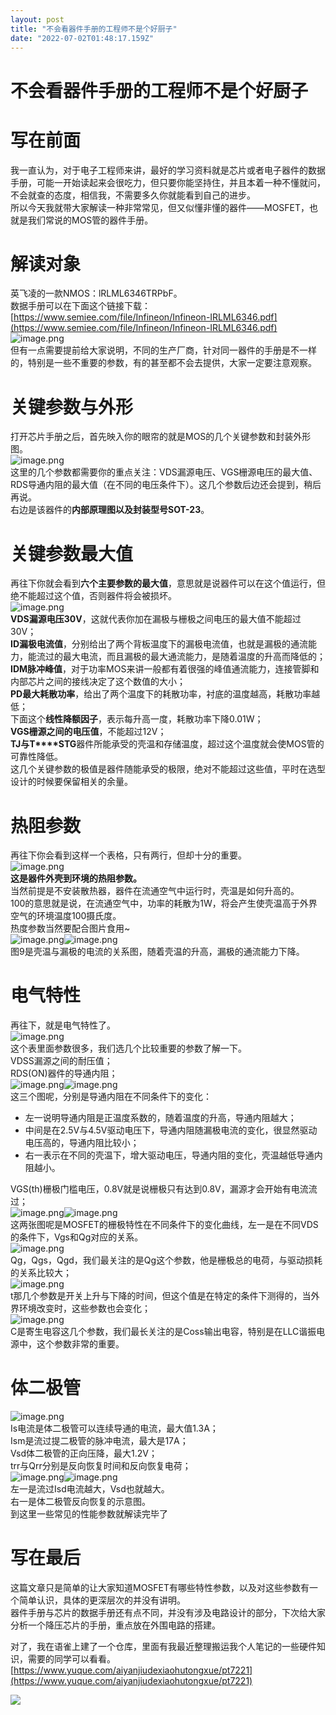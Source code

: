 ```yaml
---
layout: post
title: "不会看器件手册的工程师不是个好厨子"
date: "2022-07-02T01:48:17.159Z"
---
```

不会看器件手册的工程师不是个好厨子
=================

写在前面
====

我一直认为，对于电子工程师来讲，最好的学习资料就是芯片或者电子器件的数据手册，可能一开始读起来会很吃力，但只要你能坚持住，并且本着一种不懂就问，不会就查的态度，相信我，不需要多久你就能看到自己的进步。  
所以今天我就带大家解读一种非常常见，但又似懂非懂的器件——MOSFET，也就是我们常说的MOS管的器件手册。

解读对象
====

英飞凌的一款NMOS：lRLML6346TRPbF。  
数据手册可以在下面这个链接下载：[https://www.semiee.com/file/Infineon/Infineon-IRLML6346.pdf](https://www.semiee.com/file/Infineon/Infineon-IRLML6346.pdf)  
![image.png](https://cdn.nlark.com/yuque/0/2022/png/29409159/1656642235428-3f01b2b2-b320-4c1d-8a79-7b421028e424.png#clientId=u4df09f80-82ba-4&crop=0&crop=0&crop=1&crop=1&from=paste&height=184&id=u62d7b196&margin=%5Bobject%20Object%5D&name=image.png&originHeight=184&originWidth=995&originalType=binary&ratio=1&rotation=0&showTitle=false&size=19693&status=done&style=none&taskId=ud0b51acd-ec18-4f60-8b0b-e3400048f98&title=&width=995)  
但有一点需要提前给大家说明，不同的生产厂商，针对同一器件的手册是不一样的，特别是一些不重要的参数，有的甚至都不会去提供，大家一定要注意观察。

关键参数与外形
=======

打开芯片手册之后，首先映入你的眼帘的就是MOS的几个关键参数和封装外形图。  
![image.png](https://cdn.nlark.com/yuque/0/2022/png/29409159/1656642817085-ef843b0f-ff65-4040-b95b-ff54f146a5c8.png#clientId=u4df09f80-82ba-4&crop=0&crop=0&crop=1&crop=1&from=paste&height=223&id=u08d99a1d&margin=%5Bobject%20Object%5D&name=image.png&originHeight=357&originWidth=900&originalType=binary&ratio=1&rotation=0&showTitle=false&size=93475&status=done&style=none&taskId=uf697019c-ede7-4582-a9dd-697facf1680&title=&width=562)  
这里的几个参数都需要你的重点关注：VDS漏源电压、VGS栅源电压的最大值、RDS导通内阻的最大值（在不同的电压条件下）。这几个参数后边还会提到，稍后再说。  
右边是该器件的**内部原理图以及封装型号SOT-23**。

关键参数最大值
=======

再往下你就会看到**六个主要参数的最大值**，意思就是说器件可以在这个值运行，但绝不能超过这个值，否则器件将会被损坏。  
![image.png](https://cdn.nlark.com/yuque/0/2022/png/29409159/1656643534997-4bb42395-e925-46e3-ae26-096aada19ace.png#clientId=u4df09f80-82ba-4&crop=0&crop=0&crop=1&crop=1&from=paste&height=290&id=ud95e90f3&margin=%5Bobject%20Object%5D&name=image.png&originHeight=290&originWidth=882&originalType=binary&ratio=1&rotation=0&showTitle=false&size=73996&status=done&style=none&taskId=u49ca43e8-0ca0-40d5-8a74-1ffde8d779c&title=&width=882)  
**V****DS****漏源电压30V**，这就代表你加在漏极与栅极之间电压的最大值不能超过30V；  
**I****D****漏极电流值**，分别给出了两个背板温度下的漏极电流值，也就是漏极的通流能力，能流过的最大电流，而且漏极的最大通流能力，是随着温度的升高而降低的；  
**I****DM****脉冲峰值**，对于功率MOS来讲一般都有着很强的峰值通流能力，连接管脚和内部芯片之间的接线决定了这个数值的大小；  
**P****D****最大耗散功率**，给出了两个温度下的耗散功率，衬底的温度越高，耗散功率越低；  
下面这个**线性降额因子**，表示每升高一度，耗散功率下降0.01W；  
**V****GS****栅源之间的电压值**，不能超过12V；  
**T****J****与T\*\*\*\*STG**器件所能承受的壳温和存储温度，超过这个温度就会使MOS管的可靠性降低。  
这几个关键参数的极值是器件随能承受的极限，绝对不能超过这些值，平时在选型设计的时候要保留相关的余量。

热阻参数
====

再往下你会看到这样一个表格，只有两行，但却十分的重要。  
![image.png](https://cdn.nlark.com/yuque/0/2022/png/29409159/1656644539893-189de24c-66c4-4f17-829c-6739dd4cfb06.png#clientId=u4df09f80-82ba-4&crop=0&crop=0&crop=1&crop=1&from=paste&height=108&id=uff806b0d&margin=%5Bobject%20Object%5D&name=image.png&originHeight=108&originWidth=860&originalType=binary&ratio=1&rotation=0&showTitle=false&size=24892&status=done&style=none&taskId=u2e8c2f2a-e7e2-4430-8a34-23c8191029d&title=&width=860)  
**这是器件外壳到环境的热阻参数。**  
当然前提是不安装散热器，器件在流通空气中运行时，壳温是如何升高的。  
100的意思就是说，在流通空气中，功率的耗散为1W，将会产生使壳温高于外界空气的环境温度100摄氏度。  
热度参数当然要配合图片食用~  
![image.png](https://cdn.nlark.com/yuque/0/2022/png/29409159/1656644920114-634897cb-7693-4df7-9715-d5318f930b3a.png#clientId=u4df09f80-82ba-4&crop=0&crop=0&crop=1&crop=1&from=paste&height=279&id=ub6a24967&margin=%5Bobject%20Object%5D&name=image.png&originHeight=486&originWidth=448&originalType=binary&ratio=1&rotation=0&showTitle=false&size=33843&status=done&style=none&taskId=u52545143-debd-493f-8f91-594325c25d7&title=&width=257)![image.png](https://cdn.nlark.com/yuque/0/2022/png/29409159/1656644932224-94da7640-4aa7-4bb3-a396-2f6a85c959c6.png#clientId=u4df09f80-82ba-4&crop=0&crop=0&crop=1&crop=1&from=paste&height=234&id=u9ad17878&margin=%5Bobject%20Object%5D&name=image.png&originHeight=472&originWidth=919&originalType=binary&ratio=1&rotation=0&showTitle=false&size=116237&status=done&style=none&taskId=u6c84465b-d1b9-42f9-befc-cafc74811f4&title=&width=455)  
图9是壳温与漏极的电流的关系图，随着壳温的升高，漏极的通流能力下降。

电气特性
====

再往下，就是电气特性了。  
![image.png](https://cdn.nlark.com/yuque/0/2022/png/29409159/1656670078485-47055f68-007c-420c-ab65-6c98545d17bd.png#clientId=ude3eec65-2e8a-4&crop=0&crop=0&crop=1&crop=1&from=paste&height=471&id=u9f7a8e6b&margin=%5Bobject%20Object%5D&name=image.png&originHeight=589&originWidth=870&originalType=binary&ratio=1&rotation=0&showTitle=false&size=186590&status=done&style=none&taskId=u7696e5a4-5004-477f-b4e6-a29c611fa2a&title=&width=696)  
这个表里面参数很多，我们选几个比较重要的参数了解一下。  
VDSS漏源之间的耐压值；  
RDS(ON)器件的导通内阻；  
![image.png](https://cdn.nlark.com/yuque/0/2022/png/29409159/1656670749691-391c7385-9c79-4fc5-85b2-b36fe5ed5424.png#clientId=ude3eec65-2e8a-4&crop=0&crop=0&crop=1&crop=1&from=paste&height=209&id=u1e4286d2&margin=%5Bobject%20Object%5D&name=image.png&originHeight=523&originWidth=566&originalType=binary&ratio=1&rotation=0&showTitle=false&size=49456&status=done&style=none&taskId=u7a39ad70-3ee9-4204-8486-991c39aa6a0&title=&width=225.8000030517578)![image.png](https://cdn.nlark.com/yuque/0/2022/png/29409159/1656670784022-a54dabb8-9a53-4bab-807e-3388d5221089.png#clientId=ude3eec65-2e8a-4&crop=0&crop=0&crop=1&crop=1&from=paste&height=226&id=u2e6729d1&margin=%5Bobject%20Object%5D&name=image.png&originHeight=522&originWidth=1097&originalType=binary&ratio=1&rotation=0&showTitle=false&size=98180&status=done&style=none&taskId=u76dc67af-5fdf-41e8-9b2a-15e3a3afbea&title=&width=474)  
这三个图呢，分别是导通内阻在不同条件下的变化：

*   左一说明导通内阻是正温度系数的，随着温度的升高，导通内阻越大；
*   中间是在2.5V与4.5V驱动电压下，导通内阻随漏极电流的变化，很显然驱动电压高的，导通内阻比较小；
*   右一表示在不同的壳温下，增大驱动电压，导通内阻的变化，壳温越低导通内阻越小。

VGS(th)栅极门槛电压，0.8V就是说栅极只有达到0.8V，漏源才会开始有电流流过；  
![image.png](https://cdn.nlark.com/yuque/0/2022/png/29409159/1656671298742-17dc8dfd-19b4-4bf9-8277-60990cf1bdf8.png#clientId=ude3eec65-2e8a-4&crop=0&crop=0&crop=1&crop=1&from=paste&height=312&id=u6f142b16&margin=%5Bobject%20Object%5D&name=image.png&originHeight=509&originWidth=557&originalType=binary&ratio=1&rotation=0&showTitle=false&size=64961&status=done&style=none&taskId=u531fea63-a03a-4991-813e-272fa2b78a3&title=&width=341.6000061035156)![image.png](https://cdn.nlark.com/yuque/0/2022/png/29409159/1656671452464-01eadfdc-fb75-41b1-9c3c-3d77da647b98.png#clientId=ude3eec65-2e8a-4&crop=0&crop=0&crop=1&crop=1&from=paste&height=315&id=u0287f953&margin=%5Bobject%20Object%5D&name=image.png&originHeight=521&originWidth=554&originalType=binary&ratio=1&rotation=0&showTitle=false&size=51148&status=done&style=none&taskId=ud0f914bf-9080-4aff-859e-0a32c027a17&title=&width=335.20001220703125)  
这两张图呢是MOSFET的栅极特性在不同条件下的变化曲线，左一是在不同VDS的条件下，Vgs和Qg对应的关系。  
![image.png](https://cdn.nlark.com/yuque/0/2022/png/29409159/1656671748353-a93a2342-ab4f-4227-b50a-2ab658d1504c.png#clientId=ude3eec65-2e8a-4&crop=0&crop=0&crop=1&crop=1&from=paste&height=78&id=u51552a3e&margin=%5Bobject%20Object%5D&name=image.png&originHeight=98&originWidth=1074&originalType=binary&ratio=1&rotation=0&showTitle=false&size=30897&status=done&style=none&taskId=uf0eef416-aa2a-441f-85f3-879fcf46f0c&title=&width=859.2)  
Qg，Qgs，Qgd，我们最关注的是Qg这个参数，他是栅极总的电荷，与驱动损耗的关系比较大；  
![image.png](https://cdn.nlark.com/yuque/0/2022/png/29409159/1656671733766-36b36b4c-c9d2-49d2-90a4-158dd11309ef.png#clientId=ude3eec65-2e8a-4&crop=0&crop=0&crop=1&crop=1&from=paste&height=100&id=u25fe0ef7&margin=%5Bobject%20Object%5D&name=image.png&originHeight=125&originWidth=1092&originalType=binary&ratio=1&rotation=0&showTitle=false&size=29110&status=done&style=none&taskId=u2c3d43ea-ea68-4745-8a0d-6b040ebe6d1&title=&width=873.6)  
t那几个参数是开关上升与下降的时间，但这个值是在特定的条件下测得的，当外界环境改变时，这些参数也会变化；  
![image.png](https://cdn.nlark.com/yuque/0/2022/png/29409159/1656671708827-190582b3-9850-4104-9697-f12c45883a43.png#clientId=ude3eec65-2e8a-4&crop=0&crop=0&crop=1&crop=1&from=paste&height=80&id=ue60885c4&margin=%5Bobject%20Object%5D&name=image.png&originHeight=100&originWidth=1079&originalType=binary&ratio=1&rotation=0&showTitle=false&size=28727&status=done&style=none&taskId=u5fe08c77-b42c-43cb-b7e1-5d2902c9111&title=&width=863.2)  
C是寄生电容这几个参数，我们最长关注的是Coss输出电容，特别是在LLC谐振电源中，这个参数非常的重要。

体二极管
====

![image.png](https://cdn.nlark.com/yuque/0/2022/png/29409159/1656671806606-362f6d10-5002-4b8e-9d6d-4a6ee91fb206.png#clientId=ude3eec65-2e8a-4&crop=0&crop=0&crop=1&crop=1&from=paste&height=234&id=u0c93a8aa&margin=%5Bobject%20Object%5D&name=image.png&originHeight=292&originWidth=1077&originalType=binary&ratio=1&rotation=0&showTitle=false&size=97011&status=done&style=none&taskId=ud6dc24af-0e6d-4758-aac7-dbb593a50b1&title=&width=861.6)  
Is电流是体二极管可以连续导通的电流，最大值1.3A；  
Ism是流过提二极管的脉冲电流，最大是17A；  
Vsd体二极管的正向压降，最大1.2V；  
trr与Qrr分别是反向恢复时间和反向恢复电荷；  
![image.png](https://cdn.nlark.com/yuque/0/2022/png/29409159/1656671978545-bbf59ed2-c4b2-48b4-bf29-1b5cf737e12b.png#clientId=ude3eec65-2e8a-4&crop=0&crop=0&crop=1&crop=1&from=paste&height=278&id=ud1b88484&margin=%5Bobject%20Object%5D&name=image.png&originHeight=591&originWidth=564&originalType=binary&ratio=1&rotation=0&showTitle=false&size=61210&status=done&style=none&taskId=ud7e23e71-3ed5-4e8a-b730-4d094bf20b9&title=&width=265.20001220703125)![image.png](https://cdn.nlark.com/yuque/0/2022/png/29409159/1656672253581-c81743e5-ed4c-4ca0-ab4b-20211f4fefa6.png#clientId=ude3eec65-2e8a-4&crop=0&crop=0&crop=1&crop=1&from=paste&height=198&id=u06465287&margin=%5Bobject%20Object%5D&name=image.png&originHeight=308&originWidth=544&originalType=binary&ratio=1&rotation=0&showTitle=false&size=34914&status=done&style=none&taskId=ua9d4c2e3-413b-443e-ba39-0e27cf4cbac&title=&width=349.20001220703125)  
左一是流过Isd电流越大，Vsd也就越大。  
右一是体二极管反向恢复的示意图。  
到这里一些常见的性能参数就解读完毕了

写在最后
====

这篇文章只是简单的让大家知道MOSFET有哪些特性参数，以及对这些参数有一个简单认识，具体的更深层次的并没有讲明。  
器件手册与芯片的数据手册还有点不同，并没有涉及电路设计的部分，下次给大家分析一个降压芯片的手册，重点放在外围电路的搭建。

对了，我在语雀上建了一个仓库，里面有我最近整理搬运我个人笔记的一些硬件知识，需要的同学可以看看。[https://www.yuque.com/aiyanjiudexiaohutongxue/pt7221](https://www.yuque.com/aiyanjiudexiaohutongxue/pt7221)

![](https://img2022.cnblogs.com/blog/2555173/202207/2555173-20220702085939849-800123577.png)

​  
​​​​